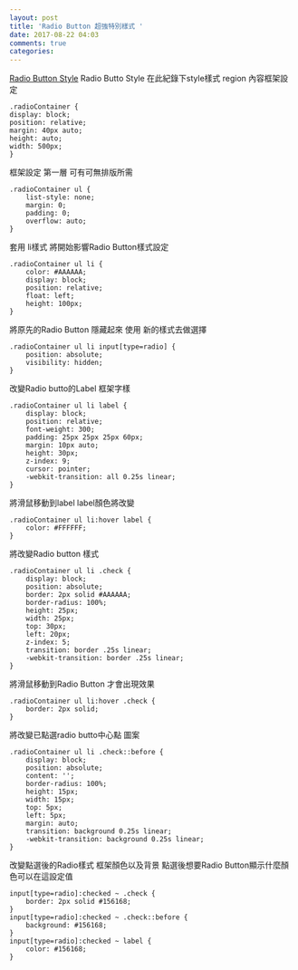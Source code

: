 ```yaml
---
layout: post
title: 'Radio Button 超強特別樣式 '
date: 2017-08-22 04:03
comments: true
categories: 
---
```

[Radio Button Style](https://codepen.io/anon/pen/yojgKo)
Radio Butto Style 在此紀錄下style樣式
region 內容框架設定

	.radioContainer {
	display: block;
	position: relative;
	margin: 40px auto;
	height: auto;
	width: 500px;
	}

框架設定 第一層 可有可無排版所需

	.radioContainer ul {
		list-style: none;
		margin: 0;
		padding: 0;
		overflow: auto;
	}

套用 li樣式 將開始影響Radio Button樣式設定

	.radioContainer ul li {
		color: #AAAAAA;
		display: block;
		position: relative;
		float: left;
		height: 100px;
	}

將原先的Radio Button 隱藏起來 使用 新的樣式去做選擇

	.radioContainer ul li input[type=radio] {
		position: absolute;
		visibility: hidden;
	}

改變Radio butto的Label 框架字樣

	.radioContainer ul li label {
		display: block;
		position: relative;
		font-weight: 300;
		padding: 25px 25px 25px 60px;
		margin: 10px auto;
		height: 30px;
		z-index: 9;
		cursor: pointer;
		-webkit-transition: all 0.25s linear;
	}

將滑鼠移動到label label顏色將改變

	.radioContainer ul li:hover label {
		color: #FFFFFF;
	}

將改變Radio button 樣式

	.radioContainer ul li .check {
		display: block;
		position: absolute;
		border: 2px solid #AAAAAA;
		border-radius: 100%;
		height: 25px;
		width: 25px;
		top: 30px;
		left: 20px;
		z-index: 5;
		transition: border .25s linear;
		-webkit-transition: border .25s linear;
	}            

將滑鼠移動到Radio Button 才會出現效果
          
	.radioContainer ul li:hover .check {
		border: 2px solid;
	}

將改變已點選radio butto中心點 圖案

	.radioContainer ul li .check::before {
		display: block;
		position: absolute;
		content: '';
		border-radius: 100%;
		height: 15px;
		width: 15px;
		top: 5px;
		left: 5px;
		margin: auto;
		transition: background 0.25s linear;
		-webkit-transition: background 0.25s linear;
	}

改變點選後的Radio樣式 框架顏色以及背景 點選後想要Radio Button顯示什麼顏色可以在這設定值

	input[type=radio]:checked ~ .check {
		border: 2px solid #156168;
	}
	input[type=radio]:checked ~ .check::before {
		background: #156168;
	}
	input[type=radio]:checked ~ label {
		color: #156168;
	}
